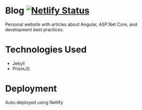 # Blog [![Netlify Status](https://api.netlify.com/api/v1/badges/e545574b-a5d8-4743-9b91-7d7b4383786e/deploy-status)](https://app.netlify.com/sites/wesleygrimes-dot-com/deploys)
Personal website with articles about Angular, ASP.Net Core, and development best practices.

# Technologies Used

* Jekyll
* PrismJS

# Deployment
Auto-deployed using Netlify
